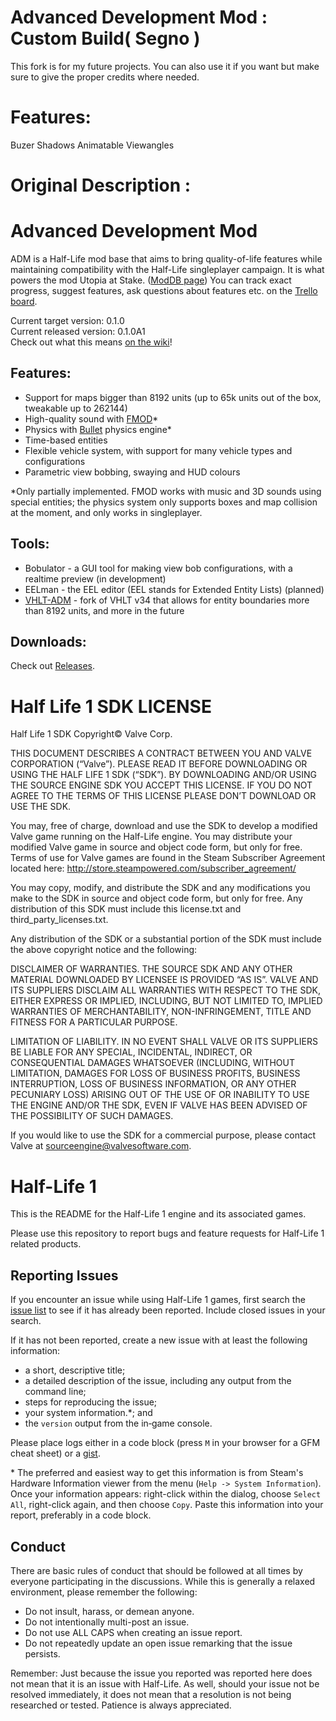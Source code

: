 Advanced Development Mod : Custom Build( Segno )
================================================
This fork is for my future projects. You can also use it if you want but make sure to give the proper credits where needed.

Features:
=========
Buzer Shadows
Animatable Viewangles

Original Description :
======================
Advanced Development Mod
======================

ADM is a Half-Life mod base that aims to bring quality-of-life features while maintaining compatibility with the Half-Life singleplayer campaign. It is what powers the mod Utopia at Stake. ([ModDB page](https://www.moddb.com/mods/admerthegame)) 
You can track exact progress, suggest features, ask questions about features etc. on the [Trello board](https://trello.com/b/mbpXU4ff).

Current target version: 0.1.0  
Current released version: 0.1.0A1  
Check out what this means [on the wiki](https://github.com/Admer456/halflife-ADM/wiki)!  

## **Features:**

- Support for maps bigger than 8192 units (up to 65k units out of the box, tweakable up to 262144)
- High-quality sound with [FMOD](https://www.fmod.com/studio)*
- Physics with [Bullet](https://github.com/bulletphysics/bullet3) physics engine*
- Time-based entities
- Flexible vehicle system, with support for many vehicle types and configurations
- Parametric view bobbing, swaying and HUD colours

\*Only partially implemented. FMOD works with music and 3D sounds using special entities; the physics system only supports boxes and map collision at the moment, and only works in singleplayer.

## **Tools:**

- Bobulator - a GUI tool for making view bob configurations, with a realtime preview (in development)
- EELman - the EEL editor (EEL stands for Extended Entity Lists) (planned)
- [VHLT-ADM](https://github.com/Admer456/VHLT-ADM) - fork of VHLT v34 that allows for entity boundaries more than 8192 units, and more in the future

## **Downloads:**

Check out [Releases](https://github.com/Admer456/halflife-ADM/releases).   

Half Life 1 SDK LICENSE
======================

Half Life 1 SDK Copyright© Valve Corp.  

THIS DOCUMENT DESCRIBES A CONTRACT BETWEEN YOU AND VALVE CORPORATION (“Valve”).  PLEASE READ IT BEFORE DOWNLOADING OR USING THE HALF LIFE 1 SDK (“SDK”). BY DOWNLOADING AND/OR USING THE SOURCE ENGINE SDK YOU ACCEPT THIS LICENSE. IF YOU DO NOT AGREE TO THE TERMS OF THIS LICENSE PLEASE DON’T DOWNLOAD OR USE THE SDK.

You may, free of charge, download and use the SDK to develop a modified Valve game running on the Half-Life engine.  You may distribute your modified Valve game in source and object code form, but only for free. Terms of use for Valve games are found in the Steam Subscriber Agreement located here: http://store.steampowered.com/subscriber_agreement/ 

You may copy, modify, and distribute the SDK and any modifications you make to the SDK in source and object code form, but only for free.  Any distribution of this SDK must include this license.txt and third_party_licenses.txt.  
 
Any distribution of the SDK or a substantial portion of the SDK must include the above copyright notice and the following: 

DISCLAIMER OF WARRANTIES.  THE SOURCE SDK AND ANY OTHER MATERIAL DOWNLOADED BY LICENSEE IS PROVIDED “AS IS”.  VALVE AND ITS SUPPLIERS DISCLAIM ALL WARRANTIES WITH RESPECT TO THE SDK, EITHER EXPRESS OR IMPLIED, INCLUDING, BUT NOT LIMITED TO, IMPLIED WARRANTIES OF MERCHANTABILITY, NON-INFRINGEMENT, TITLE AND FITNESS FOR A PARTICULAR PURPOSE.  

LIMITATION OF LIABILITY.  IN NO EVENT SHALL VALVE OR ITS SUPPLIERS BE LIABLE FOR ANY SPECIAL, INCIDENTAL, INDIRECT, OR CONSEQUENTIAL DAMAGES WHATSOEVER (INCLUDING, WITHOUT LIMITATION, DAMAGES FOR LOSS OF BUSINESS PROFITS, BUSINESS INTERRUPTION, LOSS OF BUSINESS INFORMATION, OR ANY OTHER PECUNIARY LOSS) ARISING OUT OF THE USE OF OR INABILITY TO USE THE ENGINE AND/OR THE SDK, EVEN IF VALVE HAS BEEN ADVISED OF THE POSSIBILITY OF SUCH DAMAGES.  
 
 
If you would like to use the SDK for a commercial purpose, please contact Valve at sourceengine@valvesoftware.com.


Half-Life 1
======================

This is the README for the Half-Life 1 engine and its associated games.

Please use this repository to report bugs and feature requests for Half-Life 1 related products.

Reporting Issues
----------------

If you encounter an issue while using Half-Life 1 games, first search the [issue list](https://github.com/ValveSoftware/halflife/issues) to see if it has already been reported. Include closed issues in your search.

If it has not been reported, create a new issue with at least the following information:

- a short, descriptive title;
- a detailed description of the issue, including any output from the command line;
- steps for reproducing the issue;
- your system information.\*; and
- the `version` output from the in‐game console.

Please place logs either in a code block (press `M` in your browser for a GFM cheat sheet) or a [gist](https://gist.github.com).

\* The preferred and easiest way to get this information is from Steam's Hardware Information viewer from the menu (`Help -> System Information`). Once your information appears: right-click within the dialog, choose `Select All`, right-click again, and then choose `Copy`. Paste this information into your report, preferably in a code block.

Conduct
-------


There are basic rules of conduct that should be followed at all times by everyone participating in the discussions.  While this is generally a relaxed environment, please remember the following:

- Do not insult, harass, or demean anyone.
- Do not intentionally multi-post an issue.
- Do not use ALL CAPS when creating an issue report.
- Do not repeatedly update an open issue remarking that the issue persists.

Remember: Just because the issue you reported was reported here does not mean that it is an issue with Half-Life.  As well, should your issue not be resolved immediately, it does not mean that a resolution is not being researched or tested.  Patience is always appreciated.
